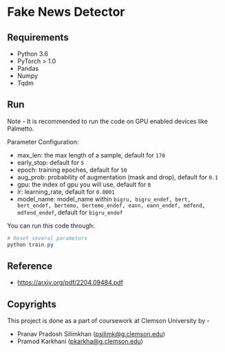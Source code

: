 # Fake News Detector

## Requirements

- Python 3.6
- PyTorch > 1.0
- Pandas
- Numpy
- Tqdm


## Run

Note - It is recommended to run the code on GPU enabled devices like Palmetto. </br>

Parameter Configuration:

- max_len: the max length of a sample, default for `170`
- early_stop: default for `5`
- epoch: training epoches, default for `50`
- aug_prob: probability of augmentation (mask and drop), default for `0.1`
- gpu: the index of gpu you will use, default for `0`
- lr: learning_rate, default for `0.0001`
- model_name: model_name within `bigru, bigru_endef, bert, bert_endef, bertemo, bertemo_endef, eann, eann_endef, mdfend, mdfend_endef`, default for `bigru_endef`

You can run this code through:

```powershell
# Reset several parameters
python train.py
```


## Reference
- https://arxiv.org/pdf/2204.09484.pdf


## Copyrights
This project is done as a part of coursework at Clemson University by -
- Pranav Pradosh Silimkhan (psilimk@g.clemson.edu)
- Pramod Karkhani (pkarkha@g.clemson.edu)
